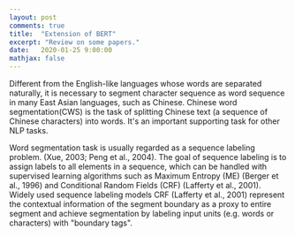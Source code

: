 ```yaml
---
layout: post
comments: true
title:  "Extension of BERT"
excerpt: "Review on some papers."
date:   2020-01-25 9:00:00
mathjax: false
---
```

Different from the English-like languages whose words are separated naturally, 
it is necessary to segment character sequence as word sequence in many East
Asian languages, such as Chinese. Chinese word segmentation(CWS) is the task of 
splitting Chinese text (a sequence of Chinese characters) into words. It's an 
important supporting task for other NLP tasks.

Word segmentation task is usually regarded as a sequence labeling problem.
(Xue, 2003; Peng et al., 2004). The goal of sequence labeling is to 
assign labels to all elements in a sequence, which can be handled with 
supervised learning algorithms such as Maximum Entropy (ME) (Berger et al., 1996)
 and Conditional Random Fields (CRF) (Lafferty et al., 2001). Widely used 
 sequence labeling models CRF (Lafferty et al., 2001) represent the contextual 
 information of the segment boundary as a proxy to  entire segment and achieve 
 segmentation by labeling input units (e.g. words or characters) with 
 "boundary tags".



